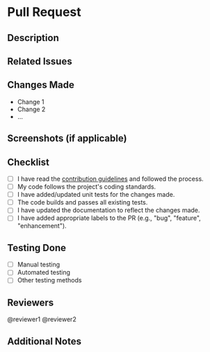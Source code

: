# Pull Request

## Description

<!-- Provide a brief description of the changes introduced by this pull request. -->

## Related Issues

<!-- Mention any related issues that are addressed or resolved by this pull request. Use keywords like "Fixes #123" or "Closes #456". -->

## Changes Made

<!-- Enumerate the key changes made in this pull request. -->

- Change 1
- Change 2
- ...

## Screenshots (if applicable)

<!-- Include screenshots or gifs demonstrating the changes if they are visual. -->

## Checklist

- [ ] I have read the [contribution guidelines](CONTRIBUTING.md) and followed the process.
- [ ] My code follows the project's coding standards.
- [ ] I have added/updated unit tests for the changes made.
- [ ] The code builds and passes all existing tests.
- [ ] I have updated the documentation to reflect the changes made.
- [ ] I have added appropriate labels to the PR (e.g., "bug", "feature", "enhancement").

## Testing Done

<!-- Describe the testing that has been done to validate the changes. -->

- [ ] Manual testing
- [ ] Automated testing
- [ ] Other testing methods

## Reviewers

<!-- Tag individuals or teams that should review this pull request. -->

@reviewer1
@reviewer2

## Additional Notes

<!-- Any additional information that might be relevant to reviewers or merge considerations. -->
